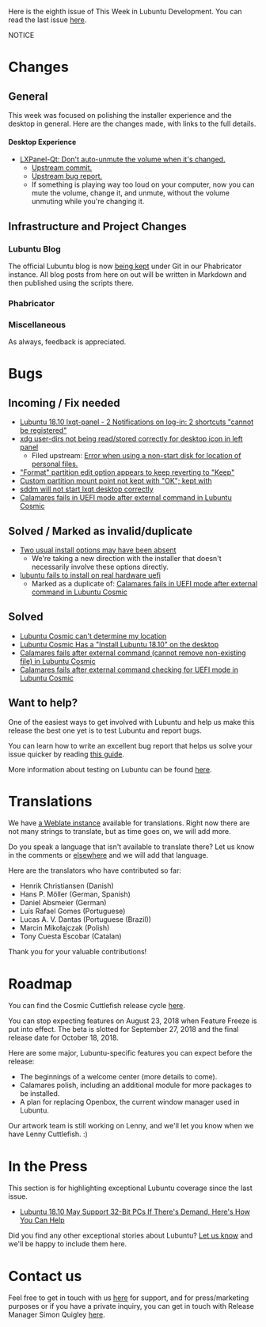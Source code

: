 Here is the eighth issue of This Week in Lubuntu Development. You can read the last issue [here](https://lubuntu.me/this-week-in-lubuntu-development-7/).

NOTICE

# Changes

## General

This week was focused on polishing the installer experience and the desktop in general. Here are the changes made, with links to the full details.

#### Desktop Experience

 - [LXPanel-Qt: Don't auto-unmute the volume when it's changed.](https://phab.lubuntu.me/rLXQTPANELPACKAGING9635deb67b79e0483f89baa61b855428b688913b)
    - [Upstream commit.](https://github.com/lxqt/lxqt-panel/commit/41259bb4a9c58876e68337a287d968b4ed9fb7e4)
    - [Upstream bug report.](https://github.com/lxqt/lxqt/issues/1520)
    - If something is playing way too loud on your computer, now you can mute the volume, change it, and unmute, without the volume unmuting while you're changing it.

## Infrastructure and Project Changes

### Lubuntu Blog

The official Lubuntu blog is now [being kept](https://phab.lubuntu.me/source/blog/) under Git in our Phabricator instance. All blog posts from here on out will be written in Markdown and then published using the scripts there.

### Phabricator

### Miscellaneous

As always, feedback is appreciated.

# Bugs

## Incoming / Fix needed

 - [Lubuntu 18.10 lxqt-panel - 2 Notifications on log-in: 2 shortcuts "cannot be registered"](https://pad.lv/1781511)
 - [xdg user-dirs not being read/stored correctly for desktop icon in left panel](https://pad.lv/1768961)
    - Filed upstream: [Error when using a non-start disk for location of personal files.](https://github.com/lxqt/lxqt/issues/1389)
 - ["Format" partition edit option appears to keep reverting to "Keep"](https://pad.lv/1773610)
 - [Custom partition mount point not kept with "OK"; kept with <Enter>](https://bugs.launchpad.net/ubuntu/+source/calamares/+bug/1773608)
 - [sddm will not start lxqt desktop correctly](https://pad.lv/1781392)
 - [Calamares fails in UEFI mode after external command in Lubuntu Cosmic](https://pad.lv/1781015)

## Solved / Marked as invalid/duplicate

 - [Two usual install options may have been absent](https://pad.lv/1773613)
    - We're taking a new direction with the installer that doesn't necessarily involve these options directly.
 - [lubuntu fails to install on real hardware uefi](https://pad.lv/1781539)
    - Marked as a duplicate of: [Calamares fails in UEFI mode after external command in Lubuntu Cosmic](https://pad.lv/1781015)

## Solved
 - [Lubuntu Cosmic can't determine my location](https://pad.lv/1781310)
 - [Lubuntu Cosmic Has a "Install Lubuntu 18.10" on the desktop](https://pad.lv/1781309)
 - [Calamares fails after external command (cannot remove non-existing file) in Lubuntu Cosmic](https://pad.lv/1780977)
 - [Calamares fails after external command checking for UEFI mode in Lubuntu Cosmic](https://pad.lv/1780875)

## Want to help?

One of the easiest ways to get involved with Lubuntu and help us make this release the best one yet is to test Lubuntu and report bugs.

You can learn how to write an excellent bug report that helps us solve your issue quicker by reading [this guide](https://www.chiark.greenend.org.uk/~sgtatham/bugs.html).

More information about testing on Lubuntu can be found [here](https://phab.lubuntu.me/w/testing/).

# Translations

We have [a Weblate instance](https://translate.lubuntu.me/projects/) available for translations. Right now there are not many strings to translate, but as time goes on, we will add more.

Do you speak a language that isn't available to translate there? Let us know in the comments or [elsewhere](https://lubuntu.me/links/) and we will add that language.

Here are the translators who have contributed so far:
 - Henrik Christiansen (Danish)
 - Hans P. Möller (German, Spanish)
 - Daniel Absmeier (German)
 - Luís Rafael Gomes (Portuguese)
 - Lucas A. V. Dantas (Portuguese (Brazil))
 - Marcin Mikołajczak (Polish)
 - Tony Cuesta Escobar (Catalan)

Thank you for your valuable contributions!

# Roadmap

You can find the Cosmic Cuttlefish release cycle [here](https://wiki.ubuntu.com/CosmicCuttlefish/ReleaseSchedule).

You can stop expecting features on August 23, 2018 when Feature Freeze is put into effect. The beta is slotted for September 27, 2018 and the final release date for October 18, 2018.

Here are some major, Lubuntu-specific features you can expect before the release:

 - The beginnings of a welcome center (more details to come).
 - Calamares polish, including an additional module for more packages to be installed.
 - A plan for replacing Openbox, the current window manager used in Lubuntu.

Our artwork team is still working on Lenny, and we'll let you know when we have Lenny Cuttlefish. :)

# In the Press

This section is for highlighting exceptional Lubuntu coverage since the last issue.

 - [Lubuntu 18.10 May Support 32-Bit PCs If There's Demand, Here's How You Can Help](https://news.softpedia.com/news/lubuntu-18-10-may-support-32-bit-pcs-if-there-s-demand-here-s-how-you-can-help-521998.shtml)

Did you find any other exceptional stories about Lubuntu? [Let us know](https://lubuntu.me/links/) and we'll be happy to include them here.

# Contact us

Feel free to get in touch with us [here](https://lubuntu.me/links/) for support, and for press/marketing purposes or if you have a private inquiry, you can get in touch with Release Manager Simon Quigley [here](mailto:tsimonq2@lubuntu.me).
